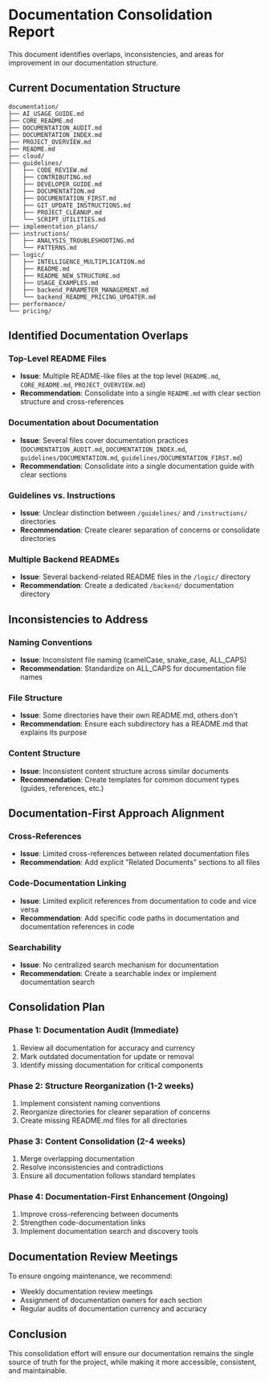 # Documentation Consolidation Report

This document identifies overlaps, inconsistencies, and areas for improvement in our documentation structure.

## Current Documentation Structure

```
documentation/
├── AI_USAGE_GUIDE.md
├── CORE_README.md
├── DOCUMENTATION_AUDIT.md
├── DOCUMENTATION_INDEX.md
├── PROJECT_OVERVIEW.md
├── README.md
├── cloud/
├── guidelines/
│   ├── CODE_REVIEW.md
│   ├── CONTRIBUTING.md
│   ├── DEVELOPER_GUIDE.md
│   ├── DOCUMENTATION.md
│   ├── DOCUMENTATION_FIRST.md
│   ├── GIT_UPDATE_INSTRUCTIONS.md
│   ├── PROJECT_CLEANUP.md
│   └── SCRIPT_UTILITIES.md
├── implementation_plans/
├── instructions/
│   ├── ANALYSIS_TROUBLESHOOTING.md
│   └── PATTERNS.md
├── logic/
│   ├── INTELLIGENCE_MULTIPLICATION.md
│   ├── README.md
│   ├── README_NEW_STRUCTURE.md
│   ├── USAGE_EXAMPLES.md
│   ├── backend_PARAMETER_MANAGEMENT.md
│   └── backend_README_PRICING_UPDATER.md
├── performance/
└── pricing/
```

## Identified Documentation Overlaps

### Top-Level README Files
- **Issue**: Multiple README-like files at the top level (`README.md`, `CORE_README.md`, `PROJECT_OVERVIEW.md`)
- **Recommendation**: Consolidate into a single `README.md` with clear section structure and cross-references

### Documentation about Documentation
- **Issue**: Several files cover documentation practices (`DOCUMENTATION_AUDIT.md`, `DOCUMENTATION_INDEX.md`, `guidelines/DOCUMENTATION.md`, `guidelines/DOCUMENTATION_FIRST.md`)
- **Recommendation**: Consolidate into a single documentation guide with clear sections

### Guidelines vs. Instructions
- **Issue**: Unclear distinction between `/guidelines/` and `/instructions/` directories
- **Recommendation**: Create clearer separation of concerns or consolidate directories

### Multiple Backend READMEs
- **Issue**: Several backend-related README files in the `/logic/` directory
- **Recommendation**: Create a dedicated `/backend/` documentation directory

## Inconsistencies to Address

### Naming Conventions
- **Issue**: Inconsistent file naming (camelCase, snake_case, ALL_CAPS)
- **Recommendation**: Standardize on ALL_CAPS for documentation file names

### File Structure
- **Issue**: Some directories have their own README.md, others don't
- **Recommendation**: Ensure each subdirectory has a README.md that explains its purpose

### Content Structure
- **Issue**: Inconsistent content structure across similar documents
- **Recommendation**: Create templates for common document types (guides, references, etc.)

## Documentation-First Approach Alignment

### Cross-References
- **Issue**: Limited cross-references between related documentation files
- **Recommendation**: Add explicit "Related Documents" sections to all files

### Code-Documentation Linking
- **Issue**: Limited explicit references from documentation to code and vice versa
- **Recommendation**: Add specific code paths in documentation and documentation references in code

### Searchability
- **Issue**: No centralized search mechanism for documentation
- **Recommendation**: Create a searchable index or implement documentation search

## Consolidation Plan

### Phase 1: Documentation Audit (Immediate)
1. Review all documentation for accuracy and currency
2. Mark outdated documentation for update or removal
3. Identify missing documentation for critical components

### Phase 2: Structure Reorganization (1-2 weeks)
1. Implement consistent naming conventions
2. Reorganize directories for clearer separation of concerns
3. Create missing README.md files for all directories

### Phase 3: Content Consolidation (2-4 weeks)
1. Merge overlapping documentation
2. Resolve inconsistencies and contradictions
3. Ensure all documentation follows standard templates

### Phase 4: Documentation-First Enhancement (Ongoing)
1. Improve cross-referencing between documents
2. Strengthen code-documentation links
3. Implement documentation search and discovery tools

## Documentation Review Meetings

To ensure ongoing maintenance, we recommend:
- Weekly documentation review meetings
- Assignment of documentation owners for each section
- Regular audits of documentation currency and accuracy

## Conclusion

This consolidation effort will ensure our documentation remains the single source of truth for the project, while making it more accessible, consistent, and maintainable.
